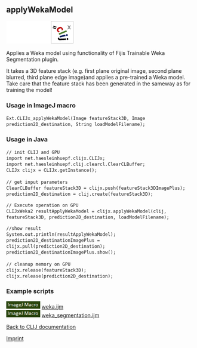 ## applyWekaModel
<img src="images/mini_empty_logo.png"/><img src="images/mini_empty_logo.png"/><img src="images/mini_clijx_logo.png"/>

Applies a Weka model using functionality of Fijis Trainable Weka Segmentation plugin. 

It takes a 3D feature stack (e.g. first plane original image, second plane blurred, third plane edge image)and applies a pre-trained a Weka model. Take care that the feature stack has been generated in the sameway as for training the model!

### Usage in ImageJ macro
```
Ext.CLIJx_applyWekaModel(Image featureStack3D, Image prediction2D_destination, String loadModelFilename);
```


### Usage in Java
```
// init CLIJ and GPU
import net.haesleinhuepf.clijx.CLIJx;
import net.haesleinhuepf.clij.clearcl.ClearCLBuffer;
CLIJx clijx = CLIJx.getInstance();

// get input parameters
ClearCLBuffer featureStack3D = clijx.push(featureStack3DImagePlus);
prediction2D_destination = clij.create(featureStack3D);
```

```
// Execute operation on GPU
CLIJxWeka2 resultApplyWekaModel = clijx.applyWekaModel(clij, featureStack3D, prediction2D_destination, loadModelFilename);
```

```
//show result
System.out.println(resultApplyWekaModel);
prediction2D_destinationImagePlus = clijx.pull(prediction2D_destination);
prediction2D_destinationImagePlus.show();

// cleanup memory on GPU
clijx.release(featureStack3D);
clijx.release(prediction2D_destination);
```




### Example scripts
<a href="https://github.com/clij/clij2-docs/blob/master/src/main/macro/weka.ijm"><img src="images/language_macro.png" height="20"/></a> [weka.ijm](https://github.com/clij/clij2-docs/blob/master/src/main/macro/weka.ijm)  
<a href="https://github.com/clij/clij2-docs/blob/master/src/main/macro/weka_segmentation.ijm"><img src="images/language_macro.png" height="20"/></a> [weka_segmentation.ijm](https://github.com/clij/clij2-docs/blob/master/src/main/macro/weka_segmentation.ijm)  


[Back to CLIJ documentation](https://clij.github.io/)

[Imprint](https://clij.github.io/imprint)
